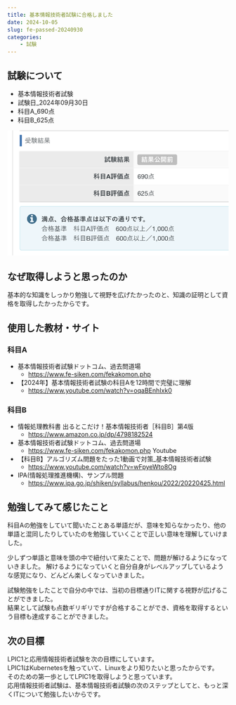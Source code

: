 ```yaml
---
title: 基本情報技術者試験に合格しました
date: 2024-10-05
slug: fe-passed-20240930
categories:
    - 試験
---
```


## 試験について
- 基本情報技術者試験
- 試験日_2024年09月30日
- 科目A_690点
- 科目B_625点

![](01.png)

## なぜ取得しようと思ったのか
基本的な知識をしっかり勉強して視野を広げたかったのと、知識の証明として資格を取得したかったからです。

## 使用した教材・サイト
### 科目A
- 基本情報技術者試験ドットコム、過去問道場
    - https://www.fe-siken.com/fekakomon.php
- 【2024年】基本情報技術者試験の科目Aを12時間で完璧に理解
    - https://www.youtube.com/watch?v=oqaBEnhIxk0

### 科目B
- 情報処理教科書 出るとこだけ！基本情報技術者［科目B］第4版
    - https://www.amazon.co.jp/dp/4798182524
- 基本情報技術者試験ドットコム、過去問道場
    - https://www.fe-siken.com/fekakomon.php
Youtube
- 【科目B】アルゴリズム問題をたった1動画で対策_基本情報技術者試験
    - https://www.youtube.com/watch?v=wFpyeWto8Og
- IPA(情報処理推進機構)、サンプル問題
    - https://www.ipa.go.jp/shiken/syllabus/henkou/2022/20220425.html

## 勉強してみて感じたこと
科目Aの勉強をしていて聞いたことある単語だが、意味を知らなかったり、他の単語と混同したりしていたのを勉強していくことで正しい意味を理解していけました。

少しずつ単語と意味を頭の中で紐付いて来たことで、問題が解けるようになっていきました。
解けるようになっていくと自分自身がレベルアップしているような感覚になり、どんどん楽しくなっていきました。

試験勉強をしたことで自分の中では、当初の目標通りITに関する視野が広げることができました。\
結果として試験も点数ギリギリですが合格することができ、資格を取得するという目標も達成することができました。

## 次の目標
LPIC1と応用情報技術者試験を次の目標にしています。\
LPIC1はKubernetesを触っていて、Linuxをより知りたいと思ったからです。\
そのための第一歩としてLPIC1を取得しようと思っています。\
応用情報技術者試験は、基本情報技術者試験の次のステップとしてと、もっと深くITについて勉強したいからです。

